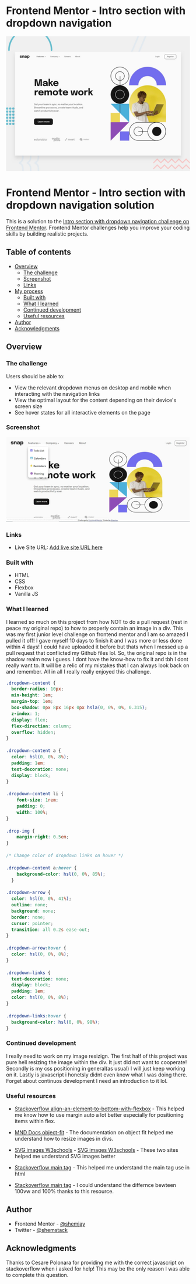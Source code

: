 # Frontend Mentor - Intro section with dropdown navigation

![Design preview for the Intro section with dropdown navigation coding challenge](./design/desktop-preview.jpg)

# Frontend Mentor - Intro section with dropdown navigation solution

This is a solution to the [Intro section with dropdown navigation challenge on Frontend Mentor](https://www.frontendmentor.io/challenges/intro-section-with-dropdown-navigation-ryaPetHE5). Frontend Mentor challenges help you improve your coding skills by building realistic projects. 

## Table of contents

- [Overview](#overview)
  - [The challenge](#the-challenge)
  - [Screenshot](#screenshot)
  - [Links](#links)
- [My process](#my-process)
  - [Built with](#built-with)
  - [What I learned](#what-i-learned)
  - [Continued development](#continued-development)
  - [Useful resources](#useful-resources)
- [Author](#author)
- [Acknowledgments](#acknowledgments)


## Overview

### The challenge

Users should be able to:

- View the relevant dropdown menus on desktop and mobile when interacting with the navigation links
- View the optimal layout for the content depending on their device's screen size
- See hover states for all interactive elements on the page

### Screenshot

![](solution.jpg)


### Links

- Live Site URL: [Add live site URL here](https://shemjay.github.io/Remote-work-website-working)


### Built with

- HTML
- CSS 
- Flexbox
- Vanilla JS

### What I learned

I learned so much on this project from how NOT to do a pull request (rest in peace my original repo) to how to properly contain an image in a div. This was my first junior level challenge on frontend mentor and I am so amazed I pulled it off! I gave myself 10 days to finish it and I was more or less done within 4 days! I could have uploaded it before but thats when I messed up a pull request that conflicted my Github files lol. So, the original repo is in the shadow realm now i guess. I dont have the know-how to fix it and tbh I dont really want to. It will be a relic of my mistakes that I can always look back on and remember. All in all I really really enjoyed this challenge.

```css
.dropdown-content {
  border-radius: 10px;
  min-height: 1em;
  margin-top: 1em;
  box-shadow: 0px 8px 16px 0px hsla(0, 0%, 0%, 0.315);
  z-index: 1;
  display: flex;
  flex-direction: column;
  overflow: hidden;
}

.dropdown-content a {
  color: hsl(0, 0%, 8%);
  padding: 1em;
  text-decoration: none;
  display: block;
}

.dropdown-content li {
    font-size: 1rem;
    padding: 0;
    width: 100%;
}

.drop-img {
    margin-right: 0.5em;
}

/* Change color of dropdown links on hover */

.dropdown-content a:hover {
    background-color: hsl(0, 0%, 85%);
  }

.dropdown-arrow {
  color: hsl(0, 0%, 41%);
  outline: none;
  background: none;
  border: none;
  cursor: pointer;
  transition: all 0.2s ease-out;
}

.dropdown-arrow:hover {
  color: hsl(0, 0%, 8%);
}

.dropdown-links {
  text-decoration: none;
  display: block;
  padding: 1em;
  color: hsl(0, 0%, 8%);
}

.dropdown-links:hover {
  background-color: hsl(0, 0%, 98%);
}
```

### Continued development

I really need to work on my image resizign. The first half of this project was pure hell resizing the image within the div. It just did not want to cooperate!
Secondly is my css positioning in general(as usual) I will just keep working on it.
Lastly is javascript i honetsly didnt even know what I was doing there. Forget about continuos development I need an introduction to it lol.


### Useful resources

- [Stackoverflow align-an-element-to-bottom-with-flexbox](https://stackoverflow.com/questions/31000885/align-an-element-to-bottom-with-flexbox) - This helped me know how to use margin auto a lot better especially for positioning items within flex.

- [MND Docs object-fit](https://developer.mozilla.org/en-US/docs/Web/CSS/object-fit) - The documentation on object fit helped me understand how to resize images in divs.

- [SVG images W3schools](https://www.w3schools.com/graphics/svg_intro.asp) - [SVG images W3schools](https://developer.mozilla.org/en-US/docs/Web/SVG) - These two sites helped me understand SVG images better

 - [Stackoverflow main tag](https://stackoverflow.com/questions/44803962/main-tag-as-a-column-wrapper) - This helped me understand the main tag use in html

- [Stackoverflow main tag](https://stackoverflow.com/questions/25225682/difference-between-width100-and-width100vw) - I could understand  the differnce bewteen 100vw and 100% thanks to this resource.


## Author

- Frontend Mentor - [@shemjay](https://www.frontendmentor.io/profile/shemjay)
- Twitter - [@shemstack](https://www.twitter.com/shemstack)

## Acknowledgments

Thanks to Cesare Polonara for providing me with the correct javascript on stackoverflow when i asked for help! This may be the only reason I was able to complete this question.

